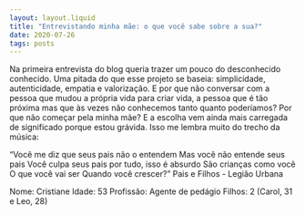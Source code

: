 ```yaml
---
layout: layout.liquid
title: "Entrevistando minha mãe: o que você sabe sobre a sua?"
date: 2020-07-26
tags: posts
---
```


Na primeira entrevista do blog queria trazer um pouco do desconhecido conhecido. Uma pitada do que esse projeto se baseia: simplicidade, autenticidade, empatia e valorização. E por que não conversar com a pessoa que mudou a própria vida para criar vida, a pessoa que é tão próxima mas que às vezes não conhecemos tanto quanto poderíamos? Por que não começar pela minha mãe? E a escolha vem ainda mais carregada de significado porque estou grávida. Isso me lembra muito do trecho da música: 

“Você me diz que seus pais não o entendem
Mas você não entende seus pais
Você culpa seus pais por tudo, isso é absurdo
São crianças como você
O que você vai ser
Quando você crescer?”
Pais e Filhos - Legião Urbana

Nome: Cristiane
Idade: 53
Profissão: Agente de pedágio
Filhos: 2 (Carol, 31 e Leo, 28)

